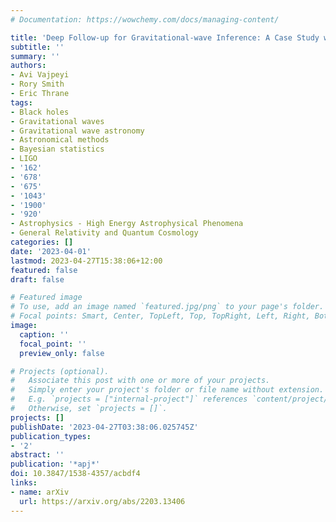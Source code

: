 ```yaml
---
# Documentation: https://wowchemy.com/docs/managing-content/

title: 'Deep Follow-up for Gravitational-wave Inference: A Case Study with GW151226'
subtitle: ''
summary: ''
authors:
- Avi Vajpeyi
- Rory Smith
- Eric Thrane
tags:
- Black holes
- Gravitational waves
- Gravitational wave astronomy
- Astronomical methods
- Bayesian statistics
- LIGO
- '162'
- '678'
- '675'
- '1043'
- '1900'
- '920'
- Astrophysics - High Energy Astrophysical Phenomena
- General Relativity and Quantum Cosmology
categories: []
date: '2023-04-01'
lastmod: 2023-04-27T15:38:06+12:00
featured: false
draft: false

# Featured image
# To use, add an image named `featured.jpg/png` to your page's folder.
# Focal points: Smart, Center, TopLeft, Top, TopRight, Left, Right, BottomLeft, Bottom, BottomRight.
image:
  caption: ''
  focal_point: ''
  preview_only: false

# Projects (optional).
#   Associate this post with one or more of your projects.
#   Simply enter your project's folder or file name without extension.
#   E.g. `projects = ["internal-project"]` references `content/project/deep-learning/index.md`.
#   Otherwise, set `projects = []`.
projects: []
publishDate: '2023-04-27T03:38:06.025745Z'
publication_types:
- '2'
abstract: ''
publication: '*apj*'
doi: 10.3847/1538-4357/acbdf4
links:
- name: arXiv
  url: https://arxiv.org/abs/2203.13406
---
```

